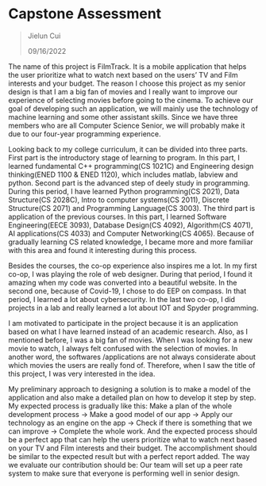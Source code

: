 # Capstone Assessment

> Jielun Cui
> 
> 09/16/2022

The name of this project is FilmTrack. It is a mobile application that helps the user prioritize what to watch next based on the users’ TV 
and Film interests and your budget. The reason I choose this project as my senior design is that I am a big fan of movies and I really want
to improve our experience of selecting movies before going to the cinema. To achieve our goal of developing such an application, we will mainly 
use the technology of machine learning and some other assistant skills. Since we have three members who are all Computer Science Senior, we will
probably make it due to our four-year programming experience.

Looking back to my college curriculum, it can be divided into three parts. First part is the introductory stage of learning to program. 
In this part, I learned fundamental C++ programming(CS 1021C) and Engineering design thinking(ENED 1100 & ENED 1120), which includes matlab,
labview and python. Second part is the advanced step of deely study in programming. During this period, I have learned Python programming(CS 2021),
Data Structure(CS 2028C), Intro to computer systems(CS 2011), Discrete Structure(CS 2071) and Programming Language(CS 3003). The third part is
application of the previous courses. In this part, I learned Software Engineering(EECE 3093), Database Design(CS 4092), Algorithm(CS 4071), 
AI applications(CS 4033) and Computer Networking(CS 4065). Because of gradually learning CS related knowledge, I became more and more familiar
with this area and found it interesting during this process.

Besides the courses, the co-op experience also inspires me a lot. In my first co-op, I was playing the role of web designer. During that period,
I found it amazing when my code was converted into a beautiful website. In the second one, because of Covid-19, I chose to do EEP on compass.
In that period, I learned a lot about cybersecurity. In the last two co-op, I did projects in a lab and really learned a lot about IOT and Spyder programming.

I am motivated to participate in the project because it is an application based on what I have learned instead of an academic research.
Also, as I mentioned before, I was a big fan of movies. When I was looking for  a new movie to watch, I always felt confused with the 
selection of movies. In another word, the softwares /applications are not always considerate about which movies the users are really fond of. 
Therefore, when I saw the title of this project, I was very interested in the idea.

My preliminary approach to designing a solution is to make a model of the application and also make a detailed plan on how to develop it step by step. 
My expected process is gradually like this: Make a plan of the whole development process -> Make a good model of our app -> Apply our technology 
as an engine on the app -> Check if there is something that we can improve -> Complete the whole work.
And the expected process should be a perfect app that can help the users prioritize what to watch next based on your TV and Film interests 
and their budget. The accomplishment should be similar to the expected result but with a perfect report added. 
The way we evaluate our contribution should be: Our team will set up a peer rate system to make sure that everyone is performing well in senior design.

